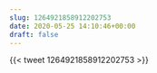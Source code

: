 ```yaml
---
slug: 1264921858912202753
date: 2020-05-25 14:10:46+00:00
draft: false
---
```


{{< tweet 1264921858912202753 >}}
